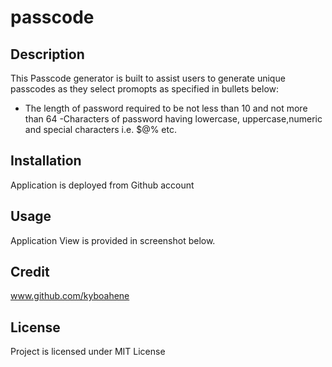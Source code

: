 # passcode

## Description
This Passcode generator is built to assist users to generate unique passcodes as they select promopts as specified in bullets below:
- The length of password required to be not less than 10 and not more than 64
-Characters of password having lowercase, uppercase,numeric and special characters i.e. $@% etc.

 ## Installation
 Application is deployed from Github account
 
 ## Usage
Application View is provided in screenshot below.

 ## Credit
 www.github.com/kyboahene 
 ## License
 Project is licensed under MIT License
